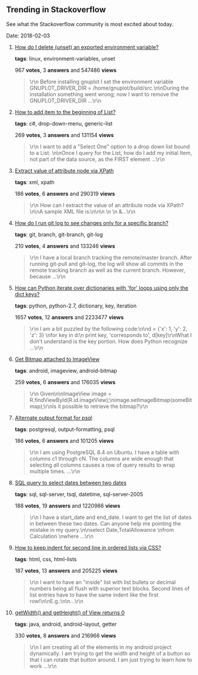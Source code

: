 ## Trending in Stackoverflow

See what the Stackoverflow community is most excited about today.

Date: 2018-02-03


1. [How do I delete (unset) an exported environment variable?](https://stackoverflow.com/questions/6877727/how-do-i-delete-unset-an-exported-environment-variable)

    **tags**: linux, environment-variables, unset
            
    967 **votes**, 3 **answers** and 547486 **views**

    > \r\n            Before installing gnuplot I set the environment variable GNUPLOT_DRIVER_DIR = /home/gnuplot/build/src.\n\nDuring the installation something went wrong; now I want to remove the GNUPLOT_DRIVER_DIR ...\r\n        

    
2. [How to add item to the beginning of List<T>?](https://stackoverflow.com/questions/390491/how-to-add-item-to-the-beginning-of-listt)

    **tags**: c#, drop-down-menu, generic-list
            
    269 **votes**, 3 **answers** and 131154 **views**

    > \r\n            I want to add a "Select One" option to a drop down list bound to a List<T>. \n\nOnce I query for the List<T>, how do I add my initial Item, not part of the data source, as the FIRST element ...\r\n        

    
3. [Extract value of attribute node via XPath](https://stackoverflow.com/questions/4835891/extract-value-of-attribute-node-via-xpath)

    **tags**: xml, xpath
            
    186 **votes**, 6 **answers** and 290319 **views**

    > \r\n            How can I extract the value of an attribute node via XPath?\n\nA sample XML file is:\n\n<parents name='Parents'>\n  <Parent id='1' name='Parent_1'>\n    <Children name='Children'>\n      &...\r\n        

    
4. [How do I run git log to see changes only for a specific branch?](https://stackoverflow.com/questions/4649356/how-do-i-run-git-log-to-see-changes-only-for-a-specific-branch)

    **tags**: git, branch, git-branch, git-log
            
    210 **votes**, 4 **answers** and 133246 **views**

    > \r\n            I have a local branch tracking the remote/master branch. After running git-pull and git-log, the log will show all commits in the remote tracking branch as well as the current branch. However, because ...\r\n        

    
5. [How can Python iterate over dictionaries with 'for' loops using only the dict keys?](https://stackoverflow.com/questions/3294889/how-can-python-iterate-over-dictionaries-with-for-loops-using-only-the-dict-ke)

    **tags**: python, python-2.7, dictionary, key, iteration
            
    1657 **votes**, 12 **answers** and 2233477 **views**

    > \r\n            I am a bit puzzled by the following code:\n\nd = {'x': 1, 'y': 2, 'z': 3} \nfor key in d:\n    print key, 'corresponds to', d[key]\r\nWhat I don't understand is the key portion. How does Python recognize ...\r\n        

    
6. [Get Bitmap attached to ImageView](https://stackoverflow.com/questions/8306623/get-bitmap-attached-to-imageview)

    **tags**: android, imageview, android-bitmap
            
    259 **votes**, 6 **answers** and 176035 **views**

    > \r\n            Given\n\nImageView image = R.findViewById(R.id.imageView);\nimage.setImageBitmap(someBitmap);\r\nIs it possible to retrieve the bitmap?\r\n        

    
7. [Alternate output format for psql](https://stackoverflow.com/questions/9604723/alternate-output-format-for-psql)

    **tags**: postgresql, output-formatting, psql
            
    186 **votes**, 6 **answers** and 101205 **views**

    > \r\n            I am using PostgreSQL 8.4 on Ubuntu. I have a table with columns c1 through cN. The columns are wide enough that selecting all columns causes a row of query results to wrap multiple times. ...\r\n        

    
8. [SQL query to select dates between two dates](https://stackoverflow.com/questions/5125076/sql-query-to-select-dates-between-two-dates)

    **tags**: sql, sql-server, tsql, datetime, sql-server-2005
            
    188 **votes**, 19 **answers** and 1220986 **views**

    > \r\n            I have a start_date and end_date. I want to get the list of dates in between these two dates. Can anyone help me pointing the mistake in my query.\n\nselect Date,TotalAllowance \nfrom Calculation \nwhere ...\r\n        

    
9. [How to keep indent for second line in ordered lists via CSS?](https://stackoverflow.com/questions/10428720/how-to-keep-indent-for-second-line-in-ordered-lists-via-css)

    **tags**: html, css, html-lists
            
    187 **votes**, 13 **answers** and 205225 **views**

    > \r\n            I want to have an "inside" list with list bullets or decimal numbers being all flush with superior text blocks. Second lines of list entries have to have the same indent like the first row!\n\nE.g.:\n\n...\r\n        

    
10. [getWidth() and getHeight() of View returns 0](https://stackoverflow.com/questions/3591784/getwidth-and-getheight-of-view-returns-0)

    **tags**: java, android, android-layout, getter
            
    330 **votes**, 8 **answers** and 216966 **views**

    > \r\n            I am creating all of the elements in my android project dynamically. I am trying to get the width and height of a button so that I can rotate that button around. I am just trying to learn how to work ...\r\n        

    